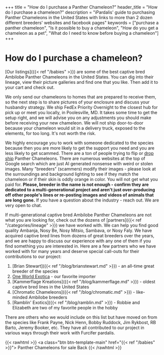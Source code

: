 +++
title = "How do I purchase a Panther Chameleon?"
header_title = "How do I purchase a chameleon?"
description = "iPardalis' guide to purchasing Panther Chameleons in the United States with links to more than 2 dozen different breeders' websites and facebook pages"
keywords = ["purchase a panther chameleon", "Is it possible to buy a chameleon", "How do you get a chameleon as a pet", "What do I need to know before buying a chameleon"]
+++

# How do I purchase a chameleon?

[Our listings]({{< ref "/babies" >}}) are some of the best captive bred Ambilobe Panther Chameleons in the United States. You can dig into their lineage, view their picture galleries and find one that you like. Then add it to your cart and check out.

We only send our chameleons to homes that are prepared to receive them, so the next step is to share pictures of your enclosure and discuss your husbandry strategy. We ship FedEx Priority Overnight to the closest hub for pick up or meet you locally, in Poolesville, MD. It takes some time to get the setup right, and we will advise you on any adjustments you should make before receiving your new chameleon. We will not ship door-to-door because your chameleon would sit in a delivery truck, exposed to the elements, for too long. It's not worth the risk.

We highly encourage you to work with someone dedicated to the species because then you are more likely to get the support you need and you are less likely to get scammed. There are a ton of people trying to flip or [drop ship](https://en.wikipedia.org/wiki/Drop_shipping) Panther Chameleons. There are numerous websites at the top of Google search which are just AI generated nonsense with weird or stolen images. Many "breeders" (scammers) modify their images - please look at the surroundings and background lighting to see if they match the chameleon or if their skin is oddly orange in color. You will not get what you paid for. **Please, breeder in the name is not enough - confirm they are dedicated to a multi-generational project and aren't just over-producing off other people's lines or re-posting images and videos of animals that are long gone.** If you have a question about the industry - reach out. We are very open to chat.

If multi-generational captive bred Ambilobe Panther Chameleons are not what you are looking for, check out the dozens of [partners]({{< ref "/categories/lineage" >}}) we have worked with. We can help you find good quality Ambanja, Nosy Be, Nosy Mitsio, Sambava, or Nosy Faly. We have acquired captive bred lines from dozens of great breeders over the years, and we are happy to discuss our experience with any one of them if you find something you are interested in. Here are a few partners who we have worked with for many years and deserve special call-outs for their contributions to our project:

1. [Brian Stewart]({{< ref "/blog/brianstewart.md" >}}) - an all-time great breeder of the species
2. [One World Exotica](https://oneworldexotica.com/) - our favorite importer
3. [Kammerflage Kreations]({{< ref "/blog/kammerflage.md" >}}) - oldest captive bred lines in the United States
4. [Chromatic Chameleons]({{< ref "/blog/chromatic.md" >}}) - like-minded Ambilobe breeders
5. [Ramblin' Exotics]({{< ref "/blog/ramblin.md" >}}) - Robbie and Elizabeth are two of my favorite people in the hobby

There are others who we would include on this list but have moved on from the species like Frank Payne, Nick Henn, Bobby Ruddock, Jim Rykbost, RB Barto, Jeremy Booker, etc. They have all contributed to our project in various ways through their work with Furcifer pardalis.

{{< rawhtml >}}
<a class="btn btn-template-main" href="{{< ref "/babies" >}}"> Panther Chameleons for sale <i class="fas fa-backward"></i> Back </a>
{{< /rawhtml >}}
